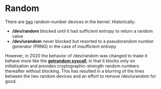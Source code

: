 # Random

There are [two](https://lwn.net/SubscriberLink/884875/58f88e6eb7913686/) random-number devices in the kernel. Historically:

- **/dev/random**  blocked until it had sufficient entropy to return a random value
- **/dev/urandom** never blocked but resorted to a pseudorandom number generator (PRNG) in the case of insufficient entropy

However, in 2020 the behavior of /dev/random was changed to make it behave more like the [**getrandom syscall**](/Coding/C/#getrandom), in that it blocks only on initialization and provides cryptographic-strength random numbers thereafter without blocking.
This has resulted in a blurring of the lines between the two random devices and an effort to remove /dev/urandom for good.

